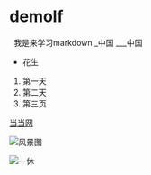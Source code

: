# demolf
&nbsp;&nbsp;我是来学习markdown
_中国
___中国
* 花生
1. 第一天
2. 第二天  
3. 第三页

[当当网](http://dangdang.com)  

![风景图](http://img5.imgtn.bdimg.com/it/u=1317032948,519292575&fm=15&gp=0.jpg)

![一休](http://img4.imgtn.bdimg.com/it/u=2781688970,2787833376&fm=15&gp=0.jpg)
